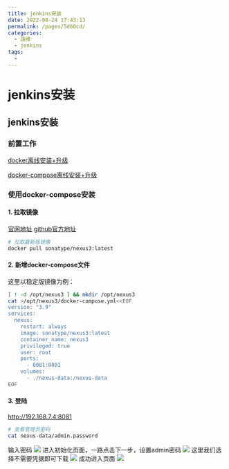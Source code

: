 ```yaml
---
title: jenkins安装
date: 2022-08-24 17:43:13
permalink: /pages/5d60cd/
categories:
  - 运维
  - jenkins
tags:
  - 
---
```

# jenkins安装

## jenkins安装

### 前置工作

[docker离线安装+升级](https://www.lgxblog.top/pages/4b7e78)

[docker-compose离线安装+升级](https://www.lgxblog.top/pages/384991/)

### 使用docker-compose安装

#### 1. 拉取镜像

[官网地址](https://www.sonatype.com/products/nexus-repository)
[github官方地址](https://github.com/sonatype/docker-nexus3)


```bash
# 拉取最新版镜像
docker pull sonatype/nexus3:latest
```

#### 2. 新增docker-compose文件

这里以稳定版镜像为例：

```bash
[ ! -d /opt/nexus3 ] && mkdir /opt/nexus3
cat >/opt/nexus3/docker-compose.yml<<EOF
version: "3.9"
services:
  nexus:
    restart: always
    image: sonatype/nexus3:latest
    container_name: nexus3
    privileged: true
    user: root
    ports:
      - 8081:8081
    volumes:
      - ./nexus-data:/nexus-data
EOF
```

#### 3. 登陆

http://192.168.7.4:8081

```bash
# 查看管理员密码
cat nexus-data/admin.password
```

输入密码
![](https://lgx_248920070.gitee.io/lgxblog/img/202208261055635.png)
进入初始化页面，一路点击下一步，设置admin密码
![](https://lgx_248920070.gitee.io/lgxblog/img/202208261057750.png)
这里我们选择不需要凭据即可下载
![](https://lgx_248920070.gitee.io/lgxblog/img/202208261058070.png)
成功进入页面
![](https://lgx_248920070.gitee.io/lgxblog/img/202208261058653.png)